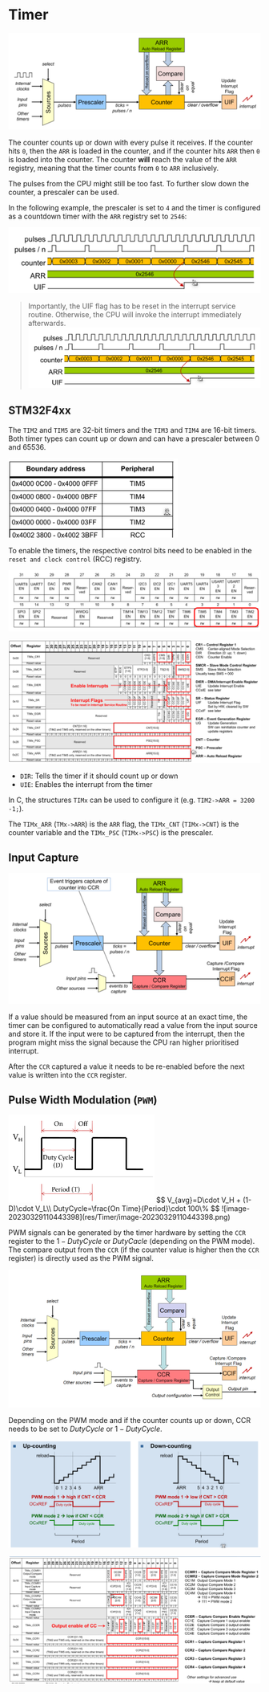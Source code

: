 # Timer

![image-20230329101136839](res/Timer/image-20230329101136839.png)

The counter counts up or down with every pulse it receives. If the counter hits `0`, then the `ARR` is loaded in the counter, and if the counter hits `ARR` then `0` is loaded into the counter. The counter **will** reach the value of the `ARR` registry, meaning that the timer counts from `0` to `ARR` inclusively.

The pulses from the CPU might still be too fast. To further slow down the counter, a prescaler can be used.

In the following example, the prescaler is set to `4` and the timer is configured as a countdown timer with the `ARR` registry set to `2546`:

![image-20230329102017878](res/Timer/image-20230329102017878.png)

> Importantly, the UIF flag has to be reset in the interrupt service routine. Otherwise, the CPU will invoke the interrupt immediately afterwards.![image-20230329102950128](res/Timer/image-20230329102950128.png)

## STM32F4xx

The `TIM2` and `TIM5` are 32-bit timers and the `TIM3` and `TIM4` are 16-bit timers. Both timer types can count up or down and can have a prescaler between 0 and 65536.

<img src="res/Timer/image-20230329103338242.png" alt="image-20230329103338242" style="zoom:50%;" />

To enable the timers, the respective control bits need to be enabled in the `reset and clock control` (RCC) registry.

![image-20230329103429237](res/Timer/image-20230329103429237.png)

![image-20230329103441039](res/Timer/image-20230329103441039.png)

* `DIR`: Tells the timer if it should count up or down
* `UIE`: Enables the interrupt from the timer

In C, the structures `TIMx` can be used to configure it (e.g. `TIM2->ARR = 3200 -1;`).

The `TIMx_ARR` (`TMx->ARR`) is the `ARR` flag, the `TIMx_CNT` (`TIMx->CNT`) is the counter variable and the `TIMx_PSC` (`TIMx->PSC`) is the prescaler.

## Input Capture

![image-20230329105736987](res/Timer/image-20230329105736987.png)

If a value should be measured from an input source at an exact time, the timer can be configured to automatically read a value from the input source and store it. If the input were to be captured from the interrupt, then the program might miss the signal because the CPU ran higher prioritised interrupt.

After the `CCR` captured a value it needs to be re-enabled before the next value is written into the `CCR` register.

## Pulse Width Modulation (`PWM`)

<img src="res/Timer/image-20230329110157676.png" alt="image-20230329110157676" style="zoom:50%;" />
$$
V_{avg}=D\cdot V_H + (1-D)\cdot V_L\\
DutyCycle=\frac{On Time}{Period}\cdot 100\%
$$
![image-20230329110443398](res/Timer/image-20230329110443398.png)

PWM signals can be generated by the timer hardware by setting the `CCR` register to the $1-DutyCycle$ or $DutyCacle$ (depending on the PWM mode). The compare output from the `CCR` (if the counter value is higher then the `CCR` register) is directly used as the PWM signal.

![image-20230329110618065](res/Timer/image-20230329110618065.png)

Depending on the PWM mode and if the counter counts up or down, CCR needs to be set to $DutyCycle$ or $1-DutyCycle$.

![image-20230329111305719](res/Timer/image-20230329111305719.png)

![image-20230329111742342](res/Timer/image-20230329111742342.png)

